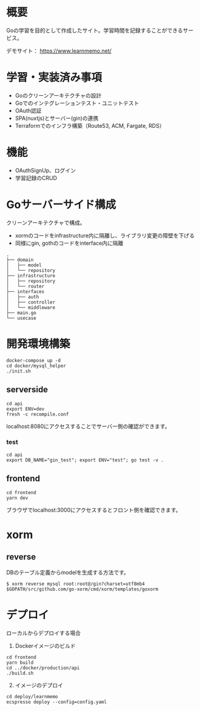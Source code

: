 # 概要
Goの学習を目的として作成したサイト。学習時間を記録することができるサービス。

デモサイト： https://www.learnmemo.net/

# 学習・実装済み事項
- Goのクリーンアーキテクチャの設計
- Goでのインテグレーションテスト・ユニットテスト
- OAuth認証
- SPA(nuxtjs)とサーバー(gin)の連携
- Terraformでのインフラ構築（Route53, ACM, Fargate, RDS）

# 機能
- OAuthSignUp、ログイン
- 学習記録のCRUD

# Goサーバーサイド構成

クリーンアーキテクチャで構成。

- xormのコードをinfrastructure内に隔離し、ライブラリ変更の障壁を下げる
- 同様にgin, gothのコードをinterface内に隔離

```
.
├── domain
│   ├── model
│   └── repository
├── infrastructure
│   ├── repository
│   └── router
├── interfaces
│   ├── auth
│   ├── controller
│   └── middleware
├── main.go
└── usecase
```


# 開発環境構築

```
docker-compose up -d
cd docker/mysql_helper
./init.sh
```

## serverside

```
cd api
export ENV=dev
fresh -c recompile.conf
```
localhost:8080にアクセスすることでサーバー側の確認ができます。

### test
```
cd api
export DB_NAME="gin_test"; export ENV="test"; go test -v .
```

## frontend

```
cd frontend
yarn dev
```

ブラウザでlocalhost:3000にアクセスするとフロント側を確認できます。

# xorm

## reverse
DBのテーブル定義からmodelを生成する方法です。

```
$ xorm reverse mysql root:root@/gin?charset=utf8mb4 $GOPATH/src/github.com/go-xorm/cmd/xorm/templates/goxorm
```

# デプロイ
ローカルからデプロイする場合

1. Dockerイメージのビルド

```
cd frontend
yarn build
cd ../docker/production/api
./build.sh
```

2. イメージのデプロイ

```
cd deploy/learnmemo
ecspresso deploy --config=config.yaml
```

